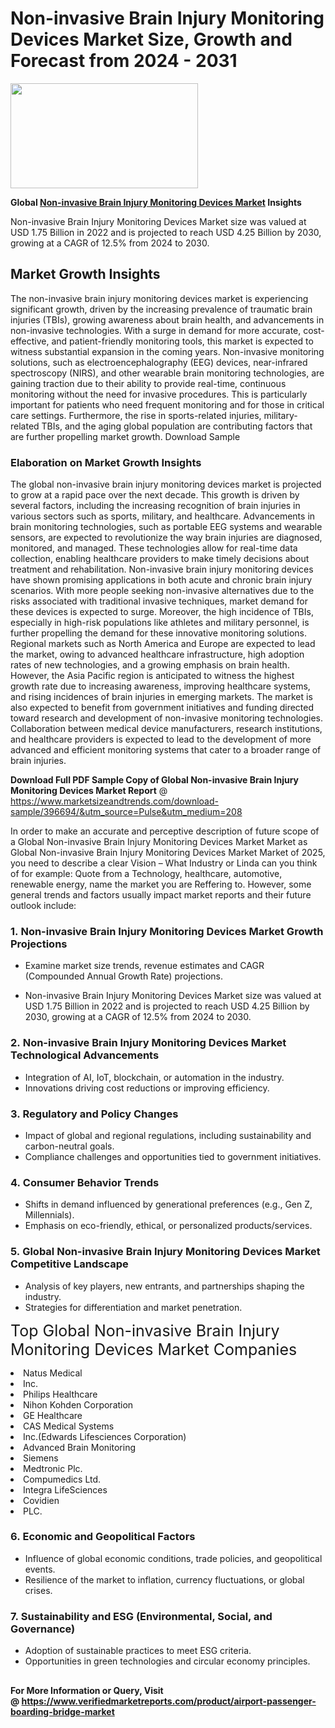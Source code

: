 <H1>Non-invasive Brain Injury Monitoring Devices Market Size, Growth and Forecast from 2024 - 2031</H1><img class="aligncenter size-medium wp-image-584254" src="https://thirdeyenews.in/wp-content/uploads/2024/09/Global-Market-Research-300x168.jpeg" alt="" width="300" height="168" /><p><strong>Global&nbsp;<a href="https://www.marketsizeandtrends.com/download-sample/396694/&amp;utm_source=Pulse&amp;utm_medium=208">Non-invasive Brain Injury Monitoring Devices Market</a> Insights</strong></p><p>Non-invasive Brain Injury Monitoring Devices Market size was valued at USD 1.75 Billion in 2022 and is projected to reach USD 4.25 Billion by 2030, growing at a CAGR of 12.5% from 2024 to 2030.</p><p><h2>Market Growth Insights</h2> The non-invasive brain injury monitoring devices market is experiencing significant growth, driven by the increasing prevalence of traumatic brain injuries (TBIs), growing awareness about brain health, and advancements in non-invasive technologies. With a surge in demand for more accurate, cost-effective, and patient-friendly monitoring tools, this market is expected to witness substantial expansion in the coming years. Non-invasive monitoring solutions, such as electroencephalography (EEG) devices, near-infrared spectroscopy (NIRS), and other wearable brain monitoring technologies, are gaining traction due to their ability to provide real-time, continuous monitoring without the need for invasive procedures. This is particularly important for patients who need frequent monitoring and for those in critical care settings. Furthermore, the rise in sports-related injuries, military-related TBIs, and the aging global population are contributing factors that are further propelling market growth. Download Sample <h3>Elaboration on Market Growth Insights</h3> The global non-invasive brain injury monitoring devices market is projected to grow at a rapid pace over the next decade. This growth is driven by several factors, including the increasing recognition of brain injuries in various sectors such as sports, military, and healthcare. Advancements in brain monitoring technologies, such as portable EEG systems and wearable sensors, are expected to revolutionize the way brain injuries are diagnosed, monitored, and managed. These technologies allow for real-time data collection, enabling healthcare providers to make timely decisions about treatment and rehabilitation. Non-invasive brain injury monitoring devices have shown promising applications in both acute and chronic brain injury scenarios. With more people seeking non-invasive alternatives due to the risks associated with traditional invasive techniques, market demand for these devices is expected to surge. Moreover, the high incidence of TBIs, especially in high-risk populations like athletes and military personnel, is further propelling the demand for these innovative monitoring solutions. Regional markets such as North America and Europe are expected to lead the market, owing to advanced healthcare infrastructure, high adoption rates of new technologies, and a growing emphasis on brain health. However, the Asia Pacific region is anticipated to witness the highest growth rate due to increasing awareness, improving healthcare systems, and rising incidences of brain injuries in emerging markets. The market is also expected to benefit from government initiatives and funding directed toward research and development of non-invasive monitoring technologies. Collaboration between medical device manufacturers, research institutions, and healthcare providers is expected to lead to the development of more advanced and efficient monitoring systems that cater to a broader range of brain injuries. </p><p><span class=""><strong>Download Full PDF Sample Copy of Global Non-invasive Brain Injury Monitoring Devices Market Report</strong> @ <a href="https://www.marketsizeandtrends.com/download-sample/396694/&amp;utm_source=Pulse&amp;utm_medium=208" target="_blank">https://www.marketsizeandtrends.com/download-sample/396694/&amp;utm_source=Pulse&amp;utm_medium=208</a></span></p><p>In order to make an accurate and perceptive description of future scope of a Global&nbsp;Non-invasive Brain Injury Monitoring Devices Market Market as Global&nbsp;Non-invasive Brain Injury Monitoring Devices Market Market of 2025, you need to describe a clear Vision &ndash; What Industry or Linda can you think of for example: Quote from a Technology, healthcare, automotive, renewable energy, name the market you are Reffering to. However, some general trends and factors usually impact market reports and their future outlook include:</p><h3>1.&nbsp;<strong>Non-invasive Brain Injury Monitoring Devices Market Growth Projections</strong></h3><ul><li>Examine market size trends, revenue estimates and CAGR (Compounded Annual Growth Rate) projections.</li><li><p>Non-invasive Brain Injury Monitoring Devices Market size was valued at USD 1.75 Billion in 2022 and is projected to reach USD 4.25 Billion by 2030, growing at a CAGR of 12.5% from 2024 to 2030.</p></li></ul><h3>2.&nbsp;<strong>Non-invasive Brain Injury Monitoring Devices Market Technological Advancements</strong></h3><ul><li>Integration of AI, IoT, blockchain, or automation in the industry.</li><li>Innovations driving cost reductions or improving efficiency.</li></ul><h3>3.&nbsp;<strong>Regulatory and Policy Changes</strong></h3><ul><li>Impact of global and regional regulations, including sustainability and carbon-neutral goals.</li><li>Compliance challenges and opportunities tied to government initiatives.</li></ul><h3>4.&nbsp;<strong>Consumer Behavior Trends</strong></h3><ul><li>Shifts in demand influenced by generational preferences (e.g., Gen Z, Millennials).</li><li>Emphasis on eco-friendly, ethical, or personalized products/services.</li></ul><h3>5.&nbsp;<strong>Global Non-invasive Brain Injury Monitoring Devices Market Competitive Landscape</strong></h3><ul><li>Analysis of key players, new entrants, and partnerships shaping the industry.</li><li>Strategies for differentiation and market penetration.</li></ul><p data-pm-slice="1 1 []"><span style="color: inherit; font-family: inherit; font-size: 25px;">Top Global Non-invasive Brain Injury Monitoring Devices Market Companies</span></p><div class="" data-test-id=""><p><li>Natus Medical</li><li> Inc.</li><li> Philips Healthcare</li><li> Nihon Kohden Corporation</li><li> GE Healthcare</li><li> CAS Medical Systems</li><li> Inc.(Edwards Lifesciences Corporation)</li><li> Advanced Brain Monitoring</li><li> Siemens</li><li> Medtronic Plc.</li><li> Compumedics Ltd.</li><li> Integra LifeSciences</li><li> Covidien</li><li> PLC.</li></p></div><h3>6.&nbsp;<strong>Economic and Geopolitical Factors</strong></h3><ul><li>Influence of global economic conditions, trade policies, and geopolitical events.</li><li>Resilience of the market to inflation, currency fluctuations, or global crises.</li></ul><h3>7.&nbsp;<strong>Sustainability and ESG (Environmental, Social, and Governance)</strong></h3><ul><li>Adoption of sustainable practices to meet ESG criteria.</li><li>Opportunities in green technologies and circular economy principles.</li></ul><h2><strong style="font-size: 14px;">For More Information or Query, Visit @&nbsp;</strong><a style="background-color: #ffffff; font-size: 14px;" href="https://www.marketsizeandtrends.com/report/non-invasive-brain-injury-monitoring-devices-market/" target="_blank">https://www.verifiedmarketreports.com/product/airport-passenger-boarding-bridge-market</a></h2>
